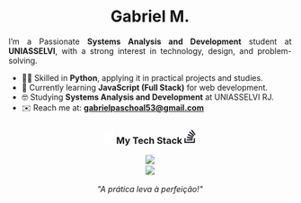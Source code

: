 <!--
    Dear user using my README as a base
    to create your own, I’m happy to authorize its use 
    and I’m glad you liked it! I just kindly ask for one thing:

    Please, leave a star on my README it would truly make my day :)
    GitHub: https://github.com/qxcyll
-->
<h1 align="center">Gabriel M.</h1>
 
<div align="justify">
	
I’m a Passionate <b>Systems Analysis and Development</b> student at <b>UNIASSELVI</b>, with a strong interest in technology, design, and problem-solving.

</div>

 - 👨‍💻 Skilled in **Python**, applying it in practical projects and studies.  
 - 🌱 Currently learning **JavaScript (Full Stack)** for web development.  
 - 🤓 Studying **Systems Analysis and Development** at UNIASSELVI RJ.  
 - ✉️ Reach me at: **gabrielpaschoal53@gmail.com**

<div align="center">

<h3>
 <img src="./assets/icons/stack-white.svg" width=17>
 My Tech Stack
 <img src="./assets/icons/stack-black.svg" width=20>
</h3>
  
  <a href="https://skillicons.dev">
    <img src="https://skillicons.dev/icons?i=java,js,py,html,css" /><br>
	<img src="https://skillicons.dev/icons?i=supabase,github,vercel,notion,md" /><br>
  </a>
</p>

<div>

*"A prática leva à perfeição!"*

<!--

<div>
	<a href="https://JVLsx.github.io">
		<img height="100" src="https://github.com/Qxcyll.png" alt="My avatar">
		<h1>Gabriel M.</h1>
	</a>
</div>
-->
